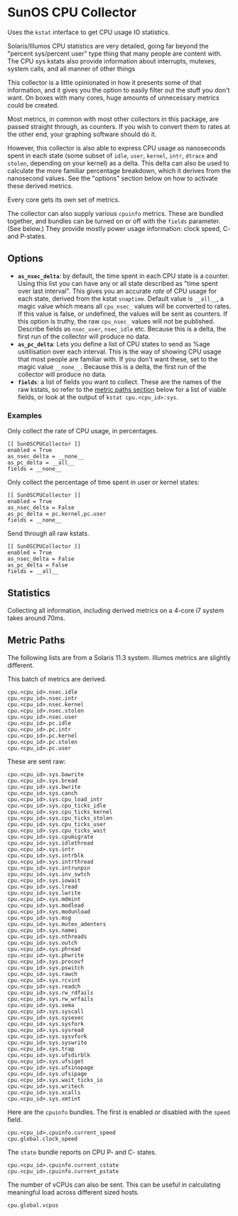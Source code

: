 # SunOS CPU Collector

Uses the `kstat` interface to get CPU usage IO statistics.

Solaris/Illumos CPU statistics are very detailed, going far beyond
the "percent sys/percent user" type thing that many people are
content with. The CPU sys kstats also provide information about
interrupts, mutexes, system calls, and all manner of other things

This collector is a little opinionated in how it presents some of
that information, and it gives you the option to easily filter out
the stuff you don't want. On boxes with many cores, huge amounts of
unnecessary metrics could be created.

Most metrics, in common with most other collectors in this package,
are passed straight through, as counters. If you wish to convert
them to rates at the other end, your graphing software should do it.

However, this collector is also able to express CPU usage as
nanoseconds spent in each state (some subset of `idle`, `user`,
`kernel`, `intr`, `dtrace` and `stolen`, depending on your kernel)
as a delta. This delta can also be used to calculate the more
familiar percentage breakdown, which it derives from the nanosecond
values. See the "options" section below on how to activate these
derived metrics.

Every core gets its own set of metrics.

The collector can also supply various `cpuinfo` metrics. These are
bundled together, and bundles can be turned on or off with the
`fields` parameter. (See below.) They provide mostly power usage
information: clock speed, C- and P-states.

## Options

* **`as_nsec_delta`**: by default, the time spent in each CPU state
  is a counter. Using this list you can have any or all state
  described as "time spent over last interval". This gives you an
  accurate *rate* of CPU usage for each state, derived from
  the kstat `snaptime`. Default value is `__all__`, a magic value
  which means all `cpu_nsec_` values will be converted to rates. If
  this value is false, or undefined, the values will be sent as
  counters. If this option is truthy, the raw `cpu_nsec_` values
  will *not* be published. Describe fields as `nsec_user`,
  `nsec_idle` etc. Because this is a delta, the first run of the
  collector will produce no data.
* **`as_pc_delta`**: Lets you define a list of CPU states to send as
  %age usitilisation over each interval. This is the way of showing
  CPU usage that most people are familiar with. If you don't want
  these, set to the magic value `__none__`. Because this is a
  delta, the first run of the collector will produce no data.
* **`fields`**: a list of fields you want to collect. These are the
  names of the raw kstats, so refer to the [metric paths
  section](#metric-paths) below for a list of viable fields, or look
  at the output of `kstat cpu.<cpu_id>:sys`.

### Examples

Only collect the rate of CPU usage, in percentages.

```
[[ SunOSCPUCollector ]]
enabled = True
as_nsec_delta = __none__
as_pc_delta = __all__
fields = __none__
```

Only collect the percentage of time spent in user or kernel states:

```
[[ SunOSCPUCollector ]]
enabled = True
as_nsec_delta = False
as_pc_delta = pc.kernel,pc.user
fields = __none__
```

Send through all raw kstats.

```
[[ SunOSCPUCollector ]]
enabled = True
as_nsec_delta = False
as_pc_delta = False
fields = __all__
```

## Statistics

Collecting all information, including derived metrics on a 4-core i7
system takes around 70ms.

## Metric Paths

The following lists are from a Solaris 11.3 system. Illumos metrics
are slightly different.

This batch of metrics are derived.

```
cpu.<cpu_id>.nsec.idle
cpu.<cpu_id>.nsec.intr
cpu.<cpu_id>.nsec.kernel
cpu.<cpu_id>.nsec.stolen
cpu.<cpu_id>.nsec.user
cpu.<cpu_id>.pc.idle
cpu.<cpu_id>.pc.intr
cpu.<cpu_id>.pc.kernel
cpu.<cpu_id>.pc.stolen
cpu.<cpu_id>.pc.user
```

These are sent raw:

```
cpu.<cpu_id>.sys.bawrite
cpu.<cpu_id>.sys.bread
cpu.<cpu_id>.sys.bwrite
cpu.<cpu_id>.sys.canch
cpu.<cpu_id>.sys.cpu_load_intr
cpu.<cpu_id>.sys.cpu_ticks_idle
cpu.<cpu_id>.sys.cpu_ticks_kernel
cpu.<cpu_id>.sys.cpu_ticks_stolen
cpu.<cpu_id>.sys.cpu_ticks_user
cpu.<cpu_id>.sys.cpu_ticks_wait
cpu.<cpu_id>.sys.cpumigrate
cpu.<cpu_id>.sys.idlethread
cpu.<cpu_id>.sys.intr
cpu.<cpu_id>.sys.intrblk
cpu.<cpu_id>.sys.intrthread
cpu.<cpu_id>.sys.intrunpin
cpu.<cpu_id>.sys.inv_swtch
cpu.<cpu_id>.sys.iowait
cpu.<cpu_id>.sys.lread
cpu.<cpu_id>.sys.lwrite
cpu.<cpu_id>.sys.mdmint
cpu.<cpu_id>.sys.modload
cpu.<cpu_id>.sys.modunload
cpu.<cpu_id>.sys.msg
cpu.<cpu_id>.sys.mutex_adenters
cpu.<cpu_id>.sys.namei
cpu.<cpu_id>.sys.nthreads
cpu.<cpu_id>.sys.outch
cpu.<cpu_id>.sys.phread
cpu.<cpu_id>.sys.phwrite
cpu.<cpu_id>.sys.procovf
cpu.<cpu_id>.sys.pswitch
cpu.<cpu_id>.sys.rawch
cpu.<cpu_id>.sys.rcvint
cpu.<cpu_id>.sys.readch
cpu.<cpu_id>.sys.rw_rdfails
cpu.<cpu_id>.sys.rw_wrfails
cpu.<cpu_id>.sys.sema
cpu.<cpu_id>.sys.syscall
cpu.<cpu_id>.sys.sysexec
cpu.<cpu_id>.sys.sysfork
cpu.<cpu_id>.sys.sysread
cpu.<cpu_id>.sys.sysvfork
cpu.<cpu_id>.sys.syswrite
cpu.<cpu_id>.sys.trap
cpu.<cpu_id>.sys.ufsdirblk
cpu.<cpu_id>.sys.ufsiget
cpu.<cpu_id>.sys.ufsinopage
cpu.<cpu_id>.sys.ufsipage
cpu.<cpu_id>.sys.wait_ticks_io
cpu.<cpu_id>.sys.writech
cpu.<cpu_id>.sys.xcalls
cpu.<cpu_id>.sys.xmtint
```

Here are the `cpuinfo` bundles. The first is enabled or disabled
with the `speed` field.

```
cpu.<cpu_id>.cpuinfo.current_speed
cpu.global.clock_speed
```

The `state` bundle reports on CPU P- and C- states.

```
cpu.<cpu_id>.cpuinfo.current_cstate
cpu.<cpu_id>.cpuinfo.current_pstate
```

The number of vCPUs can also be sent. This can be useful in
calculating meaningful load across different sized hosts.

```
cpu.global.vcpus
```
